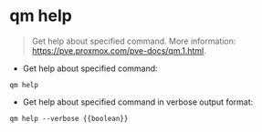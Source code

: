 # qm help

> Get help about specified command.
> More information: <https://pve.proxmox.com/pve-docs/qm.1.html>.

- Get help about specified command:

`qm help`

- Get help about specified command in verbose output format:

`qm help --verbose {{boolean}}`
